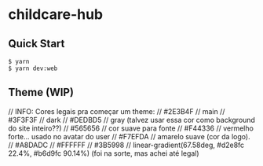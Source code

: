# childcare-hub

## Quick Start

```console
$ yarn
$ yarn dev:web
```

## Theme (WIP)

// INFO: Cores legais pra começar um theme:
// #2E3B4F      // main
// #3F3F3F      // dark
// #DEDBD5      // gray (talvez usar essa cor como background do site inteiro??)
// #565656      // cor suave para fonte
// #F44336      // vermelho forte... usado no avatar do user
// #F7EFDA      // amarelo suave (cor da logo).
// #A8DADC
// #FFFFFF
// #3B5998
// linear-gradient(67.58deg, #d2e8fc 22.4%, #b6d9fc 90.14%) (foi na sorte, mas achei até legal)
